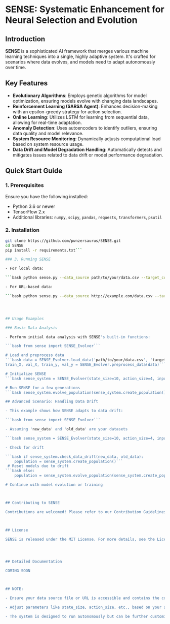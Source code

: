 # SENSE: Systematic Enhancement for Neural Selection and Evolution

## Introduction
**SENSE** is a sophisticated AI framework that merges various machine learning techniques into a single, highly adaptive system. It's crafted for scenarios where data evolves, and models need to adapt autonomously over time.

## Key Features
- **Evolutionary Algorithms**: Employs genetic algorithms for model optimization, ensuring models evolve with changing data landscapes.
- **Reinforcement Learning (SARSA Agent)**: Enhances decision-making with an epsilon-greedy strategy for action selection.
- **Online Learning**: Utilizes LSTM for learning from sequential data, allowing for real-time adaptation.
- **Anomaly Detection**: Uses autoencoders to identify outliers, ensuring data quality and model relevance.
- **System Resource Monitoring**: Dynamically adjusts computational load based on system resource usage.
- **Data Drift and Model Degradation Handling**: Automatically detects and mitigates issues related to data drift or model performance degradation.



## Quick Start Guide

### 1. Prerequisites
Ensure you have the following installed:
- Python 3.6 or newer
- TensorFlow 2.x
- Additional libraries: `numpy`, `scipy`, `pandas`, `requests`, `transformers`, `psutil`

### 2. Installation
```bash
git clone https://github.com/pwnzersaurus/SENSE.git
cd SENSE
pip install -r requirements.txt```

### 3. Running SENSE

- For local data:

```bash python sense.py --data_source path/to/your/data.csv --target_column your_target_column```

- For URL-based data:

```bash python sense.py --data_source http://example.com/data.csv --target_column your_target_column```




## Usage Examples

### Basic Data Analysis

- Perform initial data analysis with SENSE's built-in functions:

```bash from sense import SENSE_Evolver```

# Load and preprocess data
```bash data = SENSE_Evolver.load_data('path/to/your/data.csv', 'target_column')
train_X, val_X, train_y, val_y = SENSE_Evolver.preprocess_data(data)```

# Initialize SENSE
```bash sense_system = SENSE_Evolver(state_size=10, action_size=4, input_dim=train_X.shape[1], output_dim=1)```

# Run SENSE for a few generations
```bash sense_system.evolve_population(sense_system.create_population(), (val_X, val_y), train_X)```

## Advanced Scenario: Handling Data Drift

- This example shows how SENSE adapts to data drift:

```bash from sense import SENSE_Evolver```

- Assuming 'new_data' and 'old_data' are your datasets

```bash sense_system = SENSE_Evolver(state_size=10, action_size=4, input_dim=new_data.shape[1], output_dim=1)```

- Check for drift

```bash if sense_system.check_data_drift(new_data, old_data):
    population = sense_system.create_population()```
 # Reset models due to drift
```bash else:
    population = sense_system.evolve_population(sense_system.create_population(), (val_X, val_y), new_data)```

# Continue with model evolution or training



## Contributing to SENSE

Contributions are welcomed! Please refer to our Contribution Guidelines for how to get involved.



## License

SENSE is released under the MIT License. For more details, see the License file.




## Detailed Documentation

COMING SOON



## NOTE:

- Ensure your data source file or URL is accessible and contains the correct format (CSV with headers).

- Adjust parameters like state_size, action_size, etc., based on your specific problem domain.

- The system is designed to run autonomously but can be further customized for specific use cases through the command-line arguments or programmatically.